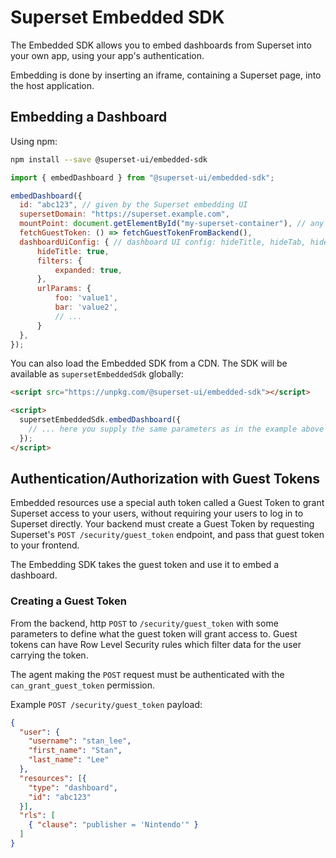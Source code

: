 <!--
Licensed to the Apache Software Foundation (ASF) under one
or more contributor license agreements.  See the NOTICE file
distributed with this work for additional information
regarding copyright ownership.  The ASF licenses this file
to you under the Apache License, Version 2.0 (the
"License"); you may not use this file except in compliance
with the License.  You may obtain a copy of the License at

  http://www.apache.org/licenses/LICENSE-2.0

Unless required by applicable law or agreed to in writing,
software distributed under the License is distributed on an
"AS IS" BASIS, WITHOUT WARRANTIES OR CONDITIONS OF ANY
KIND, either express or implied.  See the License for the
specific language governing permissions and limitations
under the License.
-->

# Superset Embedded SDK

The Embedded SDK allows you to embed dashboards from Superset into your own app,
using your app's authentication.

Embedding is done by inserting an iframe, containing a Superset page, into the host application.

## Embedding a Dashboard

Using npm:

```sh
npm install --save @superset-ui/embedded-sdk
```

```js
import { embedDashboard } from "@superset-ui/embedded-sdk";

embedDashboard({
  id: "abc123", // given by the Superset embedding UI
  supersetDomain: "https://superset.example.com",
  mountPoint: document.getElementById("my-superset-container"), // any html element that can contain an iframe
  fetchGuestToken: () => fetchGuestTokenFromBackend(),
  dashboardUiConfig: { // dashboard UI config: hideTitle, hideTab, hideChartControls, filters.visible, filters.expanded (optional), urlParams (optional)
      hideTitle: true,
      filters: {
          expanded: true,
      },
      urlParams: {
          foo: 'value1',
          bar: 'value2',
          // ...
      }
  },
});
```

You can also load the Embedded SDK from a CDN. The SDK will be available as `supersetEmbeddedSdk` globally:

```html
<script src="https://unpkg.com/@superset-ui/embedded-sdk"></script>

<script>
  supersetEmbeddedSdk.embedDashboard({
    // ... here you supply the same parameters as in the example above
  });
</script>
```

## Authentication/Authorization with Guest Tokens

Embedded resources use a special auth token called a Guest Token to grant Superset access to your users,
without requiring your users to log in to Superset directly. Your backend must create a Guest Token
by requesting Superset's `POST /security/guest_token` endpoint, and pass that guest token to your frontend.

The Embedding SDK takes the guest token and use it to embed a dashboard.

### Creating a Guest Token

From the backend, http `POST` to `/security/guest_token` with some parameters to define what the guest token will grant access to.
Guest tokens can have Row Level Security rules which filter data for the user carrying the token.

The agent making the `POST` request must be authenticated with the `can_grant_guest_token` permission.

Example `POST /security/guest_token` payload:

```json
{
  "user": {
    "username": "stan_lee",
    "first_name": "Stan",
    "last_name": "Lee"
  },
  "resources": [{
    "type": "dashboard",
    "id": "abc123"
  }],
  "rls": [
    { "clause": "publisher = 'Nintendo'" }
  ]
}
```
